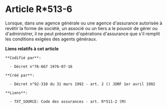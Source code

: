 # Article R*513-6

Lorsque, dans une agence générale ou une agence d'assurance autorisée à revêtir la forme de société, un associé ou un tiers a
le pouvoir de gérer ou d'administrer, il ne peut présenter d'opérations d'assurance que s'il remplit les conditions exigées
des agents généraux.

**Liens relatifs à cet article**

	**Codifié par**:

	  - Décret n°76-667 1976-07-16

	**Créé par**:

	  - Décret n°92-310 du 31 mars 1992 - art. 2 () JORF 1er avril 1992

	**Liens**:

	  - TXT_SOURCE: Code des assurances - art. R*511-2 (M)
